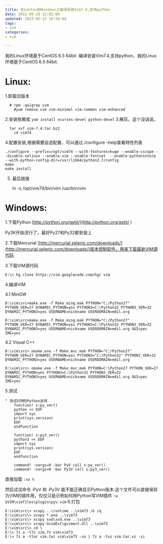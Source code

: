 ```yaml
---
title: 在Centos和Windows上编译安装Vim7.4,支持python
date: 2012-09-28 22:02:00
updated: 2015-05-15 16:50:04
tags: 
- vim
categories: 
- vim

---
```

我的Linux环境基于CentOS 6.5 64bit.
编译安装Vim7.4,支持python，我的Linux环境基于CentOS 6.5 64bit.


<!--more-->

#  Linux: #
1.卸载旧版本
  

      # rpm -qa|grep vim
        #yum remove vim vim-minimal vim-common vim-enhanced

2.安装依赖库
`yum install ncurses-devel python-devel`
3.解压，这个没话说。
  

      tar xvf vim-7.4.tar.bz2
        cd vim74

4.配置安装,根据需要自选配置，可以通过./configure –help查看特性列表

    ./configure --prefix=/opt/vim74 --with-features=huge --enable-cscope --disable-selinux --enable-xim --enable-fontset  --enable-pythoninterp --with-python-config-dir=/usr/lib64/python2.7/config
    make
    make install

5. 最后链接

    ln -s /opt/vim74/bin/vim /usr/bin/vim

 
#  Windows:  # 
1.下载Python [http://python.org/getit/](http://python.org/getit/ ) 

Py3K开始流行了，最好Py27和Py32都安装上

2.下载Mercurial  [http://mercurial.selenic.com/downloads/](http://mercurial.selenic.com/downloads/)版本控制软件，用来下载最新VIM源代码

3.下载VIM源代码

    E:\> hg clone https://vim.googlecode.com/hg/ vim

4.编译VIM

4.1 MinGW

    D:\vim\src>make.exe -f Make_ming.mak PYTHON="C:/Python27" PYTHON_VER=27 DYNAMIC_PYTHON=yes PYTHON3=C:\Python32 PYTHON3_VER=32 DYNAMIC_PYTHON3=yes USERNAME=nickname USERDOMAIN=mdil.org

    D:\vim\src>make.exe -f Make_ming.mak PYTHON="C:/Python27" PYTHON_VER=27 DYNAMIC_PYTHON=yes PYTHON3=C:\Python32 PYTHON3_VER=32 DYNAMIC_PYTHON3=yes USERNAME=nickname USERDOMAIN=mdil.org GUI=yes IME=yes

4.2 Visual C++

    D:\vim\src> nmake.exe -f Make_mvc.mak PYTHON="C:/Python27" PYTHON_VER=27 DYNAMIC_PYTHON=yes PYTHON3="C:/Python32" PYTHON3_VER=32 DYNAMIC_PYTHON3=yes USERNAME=nickname USERDOMAIN=mdil.org

    D:\vim\src> nmake.exe -f Make_mvc.mak PYTHON=C:\Python27 PYTHON_VER=27 DYNAMIC_PYTHON=yes PYTHON3=C:\Python32 PYTHON3_VER=32 DYNAMIC_PYTHON3=yes USERNAME=nickname USERDOMAIN=mdil.org GUI=yes IME=yes

5.测试

    " 测试VIM的Python支持
        function! s:py_ver()
        python << EOF
        import sys
        print(sys.version)
        EOF
        endfunction  
         
        function! s:py3_ver()
        python3 << EOF
        import sys
        print(sys.version)
        EOF
        endfunction
         
        command! -nargs=0 -bar PyV call s:py_ver()
        command! -nargs=0 -bar Py3V call s:py3_ver()

直接加载 `:so %`

然后试试命令 :PyV 和 :Py3V 能不能正确显示Python版本
这个文件可以直接保存为VIM的插件用，仅仅只是示例如何用Python写VIM插件 `:w $VIM\vimfiles\plugin\pyv.vim`
6.打包

    E:\vim\src\> xcopy ..\runtime ..\vim73 /e /q
    E:\vim\src\> xcopy *.exe ..\vim73
    E:\vim\src\> xcopy xxd\xxd.exe ..\vim73
    E:\vim\src\> xcopy GvimExt\gvimext.dll ..\vim73
    E:\vim\src\> cd \
    E:\> 7z a -t7z vim.7z vim\vim73
    E:\> 7z a -ttar vim.tar vim\vim73 -so | 7z a -txz vim.tar.xz -si